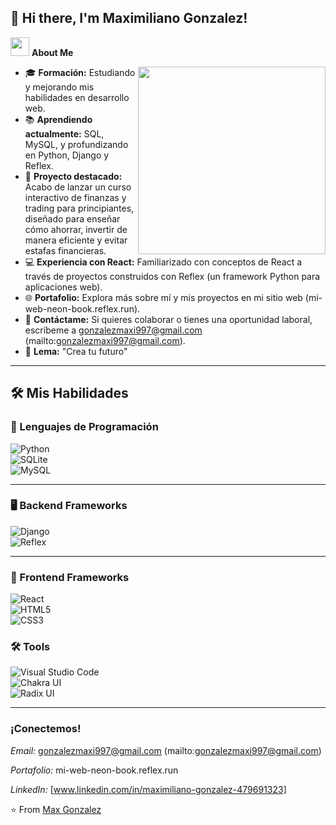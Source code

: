 ## 👋 Hi there, I'm Maximiliano Gonzalez! 

<picture><img src="https://github.com/7oSkaaa/7oSkaaa/blob/main/Images/about_me.gif?raw=true" width="30px"></picture> **About Me**

<picture><img align="right" src="https://media.giphy.com/media/SWoSkN6DxTszqIKEqv/giphy.gif" width="300px"></picture>

- 🎓​ **Formación:** Estudiando y mejorando mis habilidades en desarrollo web.  
- 📚 **Aprendiendo actualmente:** SQL, MySQL, y profundizando en Python, Django y Reflex.
- 💼 **Proyecto destacado:** Acabo de lanzar un curso interactivo de finanzas y trading para principiantes, diseñado para enseñar cómo ahorrar, invertir de manera eficiente y evitar estafas financieras.
- 💻 **Experiencia con React:** Familiarizado con conceptos de React a través de proyectos construidos con Reflex (un framework Python para aplicaciones web).  
- 🌐 **Portafolio:** Explora más sobre mí y mis proyectos en mi sitio web (mi-web-neon-book.reflex.run).  
- 📩 **Contáctame:** Si quieres colaborar o tienes una oportunidad laboral, escríbeme a gonzalezmaxi997@gmail.com (mailto:gonzalezmaxi997@gmail.com).  
- 🧠 **Lema:** "Crea tu futuro"

---

## 🛠️  Mis Habilidades

### 🚀 Lenguajes de Programación
![Python](https://img.shields.io/badge/python-3670A0?style=for-the-badge&logo=python&logoColor=ffdd54)  
![SQLite](https://img.shields.io/badge/sqlite-%2307405e.svg?style=for-the-badge&logo=sqlite&logoColor=white)  
![MySQL](https://img.shields.io/badge/mysql-4479A1.svg?style=for-the-badge&logo=mysql&logoColor=white)

---

### 🖥️ Backend Frameworks
![Django](https://img.shields.io/badge/django-%23092E20.svg?style=for-the-badge&logo=django&logoColor=white)  
![Reflex](https://img.shields.io/badge/reflex-%23000000.svg?style=for-the-badge&logo=python&logoColor=white)

---

### 🎨 Frontend Frameworks
![React](https://img.shields.io/badge/react-%2320232a.svg?style=for-the-badge&logo=react&logoColor=%2361DAFB)  
![HTML5](https://img.shields.io/badge/html5-%23E34F26.svg?style=for-the-badge&logo=html5&logoColor=white)  
![CSS3](https://img.shields.io/badge/css3-%231572B6.svg?style=for-the-badge&logo=css3&logoColor=white)


### 🛠️ Tools

![Visual Studio Code](https://img.shields.io/badge/Visual%20Studio%20Code-0078d7.svg?style=for-the-badge&logo=visual-studio-code&logoColor=white)  
![Chakra UI](https://img.shields.io/badge/chakra-%234ED1C5.svg?style=for-the-badge&logo=chakraui&logoColor=white)  
![Radix UI](https://img.shields.io/badge/radix%20ui-161618.svg?style=for-the-badge&logo=radix-ui&logoColor=white)

---
 
 ### ¡Conectemos!
 
 *Email:* gonzalezmaxi997@gmail.com (mailto:gonzalezmaxi997@gmail.com)

 *Portafolio:* mi-web-neon-book.reflex.run

 *LinkedIn:* [www.linkedin.com/in/maximiliano-gonzalez-479691323]



⭐️ From [Max Gonzalez](https://github.com/gonzalez-max)

